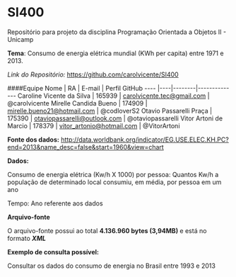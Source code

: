 # SI400 

Repositório para projeto da disciplina Programação Orientada a Objetos II - Unicamp

**Tema**: Consumo de energia elétrica mundial (KWh per capita) entre 1971 e 2013.

*Link do Repositório:* https://github.com/carolvicente/SI400

####Equipe
Nome | RA | E-mail | Perfil GitHub
---- |----|--------|--------------
Caroline Vicente da Silva | 165939 | carolvicente.tec@gmail.com   | @carolvicente 
Mirelle Candida Bueno     | 174909 | mirelle.bueno21@hotmail.com  | @codloverS2
Otavio Passarelli Praça   | 175390 | otaviopassarelli@outlook.com | @otaviopassarelli
Vitor Artoni de Marcio    | 178379 | vitor_artonio@hotmail.com    | @VitorArtoni

**Fonte dos dados:**
http://data.worldbank.org/indicator/EG.USE.ELEC.KH.PC?end=2013&name_desc=false&start=1960&view=chart

**Dados:**

Consumo de energia elétrica (Kw/h X 1000) por pessoa: Quantos Kw/h a população de determinado local consumiu, em média, por pessoa em um ano

Tempo: Ano referente aos dados 

**Arquivo-fonte**

O arquivo-fonte possui ao total **4.136.960 bytes (3,94MB)** e está no formato ***XML***

**Exemplo de consulta possível:**

Consultar os dados do consumo de energia no Brasil entre 1993 e 2013


